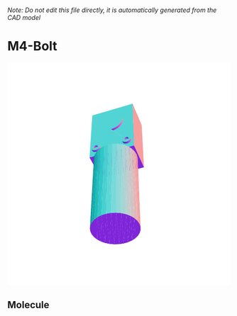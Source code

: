 ###### Note: Do not edit this file directly, it is automatically generated from the CAD model

# M4-Bolt

![](/project.svg)

## Molecule


